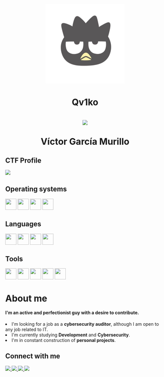 <p align="center"><img src="https://github.com/Qv1ko/Qv1ko/blob/main/pictures/icon.png" width="250px" height="250px"></p>
<h1 align="center">Qv1ko
  <p><a href="https://github.com/Qv1ko"><img src="https://komarev.com/ghpvc/?username=qv1ko&color=lightgrey&style=flat&label=Profile views"/></a></p>
Víctor García Murillo</h1>

<h2>CTF Profile</h2>
  <a href="https://app.hackthebox.com/profile/924054"><img src="http://www.hackthebox.eu/badge/image/924054"></a>

<h2>Operating systems</h2>
  <p align="left">
    <img src="https://github.com/get-icon/geticon/raw/master/icons/microsoft-windows.svg" width="35px" height="35px">
    <img src="https://github.com/get-icon/geticon/raw/master/icons/ubuntu.svg" width="35px" height="35px">
    <img src="https://github.com/get-icon/geticon/raw/master/icons/archlinux.svg" width="35px" height="35px">
    <img src="https://github.com/get-icon/geticon/raw/master/icons/debian.svg" width="35px" height="35px">
  </p>

<h2>Languages</h2>
  <p align="left">
    <img src="https://github.com/get-icon/geticon/raw/master/icons/bash.svg" width="35px" height="35px">
    <img src="https://github.com/get-icon/geticon/raw/master/icons/python.svg" width="35px" height="35px">
    <img src="https://github.com/get-icon/geticon/raw/master/icons/java.svg" width="35px" height="35px">
    <img src="https://github.com/get-icon/geticon/raw/master/icons/php.svg" width="35px" height="35px">
  </p>

<h2>Tools</h2>
  <p align="left">
    <img src="https://github.com/get-icon/geticon/raw/master/icons/vim.svg" width="35px" height="35px">
    <img src="https://github.com/get-icon/geticon/raw/master/icons/wordpress.svg" width="35px" height="35px">
    <img src="https://github.com/get-icon/geticon/raw/master/icons/xampp.svg" width="35px" height="35px">
    <img src="https://github.com/get-icon/geticon/raw/master/icons/neovim.svg" width="35px" height="35px">
    <img src="https://github.com/get-icon/geticon/raw/master/icons/arduino.svg" width="35px" height="35px">
  </p>

<h1>About me</h1>
  <h4>I'm an active and perfectionist guy with a desire to contribute.</h4>
    <li>I'm looking for a job as a <strong>cybersecurity auditor</strong>, although I am open to any job related to IT.</li>
    <li>I'm currently studying <strong>Development</strong> and <strong>Cybersecurity</strong>.</li>
    <li>I'm in constant construction of <strong>personal projects</strong>.</li>
  <h2>Connect with me</h2>
    <p>
      <a href="mailto:vicgarmur947@gmail.com">
        <img src="https://img.shields.io/badge/gmail-bb001b?logo=gmail&logoColor=white&style=for-the-badge"/>
      </a>
      <a href="https://www.linkedin.com/in/qv1ko/">
        <img src="https://img.shields.io/badge/linkedin-0072b1.svg?logo=linkedin&logoColor=white&style=for-the-badge"/>
      </a>
      <a href="https://twitter.com/qv1ko">
        <img src="https://img.shields.io/badge/twitter-00acee.svg?logo=twitter&logoColor=white&style=for-the-badge"/>
      </a>
      <a href="https://www.instagram.com/qv1k0/">
        <img src="https://img.shields.io/badge/instagram-c13584.svg?logo=instagram&logoColor=white&style=for-the-badge"/>
      </a>
    </p>

